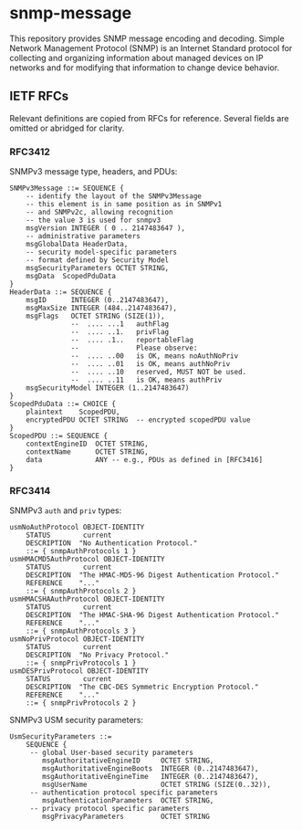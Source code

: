 # snmp-message

This repository provides SNMP message encoding and decoding.
Simple Network Management Protocol (SNMP) is an Internet Standard protocol
for collecting and organizing information about managed devices on IP networks
and for modifying that information to change device behavior.

## IETF RFCs

Relevant definitions are copied from RFCs for reference. Several fields are
omitted or abridged for clarity.

### RFC3412

SNMPv3 message type, headers, and PDUs:

    SNMPv3Message ::= SEQUENCE {
        -- identify the layout of the SNMPv3Message
        -- this element is in same position as in SNMPv1
        -- and SNMPv2c, allowing recognition
        -- the value 3 is used for snmpv3
        msgVersion INTEGER ( 0 .. 2147483647 ),
        -- administrative parameters
        msgGlobalData HeaderData,
        -- security model-specific parameters
        -- format defined by Security Model
        msgSecurityParameters OCTET STRING,
        msgData  ScopedPduData
    }
    HeaderData ::= SEQUENCE {
        msgID      INTEGER (0..2147483647),
        msgMaxSize INTEGER (484..2147483647),
        msgFlags   OCTET STRING (SIZE(1)),
                   --  .... ...1   authFlag
                   --  .... ..1.   privFlag
                   --  .... .1..   reportableFlag
                   --              Please observe:
                   --  .... ..00   is OK, means noAuthNoPriv
                   --  .... ..01   is OK, means authNoPriv
                   --  .... ..10   reserved, MUST NOT be used.
                   --  .... ..11   is OK, means authPriv
        msgSecurityModel INTEGER (1..2147483647)
    }
    ScopedPduData ::= CHOICE {
        plaintext    ScopedPDU,
        encryptedPDU OCTET STRING  -- encrypted scopedPDU value
    }
    ScopedPDU ::= SEQUENCE {
        contextEngineID  OCTET STRING,
        contextName      OCTET STRING,
        data             ANY -- e.g., PDUs as defined in [RFC3416]
    }

### RFC3414

SNMPv3 `auth` and `priv` types:

    usmNoAuthProtocol OBJECT-IDENTITY
        STATUS        current
        DESCRIPTION  "No Authentication Protocol."
        ::= { snmpAuthProtocols 1 }
    usmHMACMD5AuthProtocol OBJECT-IDENTITY
        STATUS        current
        DESCRIPTION  "The HMAC-MD5-96 Digest Authentication Protocol."
        REFERENCE    "..."
        ::= { snmpAuthProtocols 2 }
    usmHMACSHAAuthProtocol OBJECT-IDENTITY
        STATUS        current
        DESCRIPTION  "The HMAC-SHA-96 Digest Authentication Protocol."
        REFERENCE    "..."
        ::= { snmpAuthProtocols 3 }
    usmNoPrivProtocol OBJECT-IDENTITY
        STATUS        current
        DESCRIPTION  "No Privacy Protocol."
        ::= { snmpPrivProtocols 1 }
    usmDESPrivProtocol OBJECT-IDENTITY
        STATUS        current
        DESCRIPTION  "The CBC-DES Symmetric Encryption Protocol."
        REFERENCE    "..."
        ::= { snmpPrivProtocols 2 }

SNMPv3 USM security parameters:

    UsmSecurityParameters ::=
        SEQUENCE {
         -- global User-based security parameters
            msgAuthoritativeEngineID     OCTET STRING,
            msgAuthoritativeEngineBoots  INTEGER (0..2147483647),
            msgAuthoritativeEngineTime   INTEGER (0..2147483647),
            msgUserName                  OCTET STRING (SIZE(0..32)),
         -- authentication protocol specific parameters
            msgAuthenticationParameters  OCTET STRING,
         -- privacy protocol specific parameters
            msgPrivacyParameters         OCTET STRING
